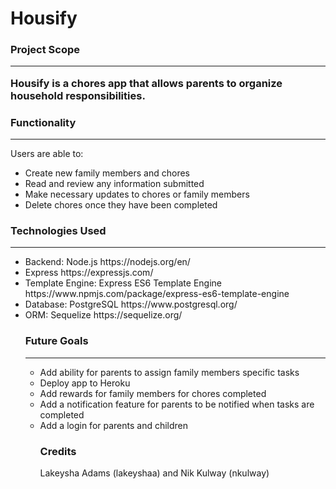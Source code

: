 # Housify

<h3>Project Scope</h>
<hr>

<p>Housify is a  chores app that allows parents to organize household responsibilities.</p>


<h3>Functionality</h3>
<hr>

<p>Users are able to:</p>
<ul>
<li>Create new family members and chores</li>
<li>Read and review any information submitted</li>
<li>Make necessary updates to chores or family members</li>
<li>Delete chores once they have been completed</li>
</ul>

<h3>Technologies Used</h3>
<hr>
<ul>
<li>Backend: Node.js https://nodejs.org/en/</li>
<li>Express https://expressjs.com/</li>
<li>Template Engine: Express ES6 Template Engine https://www.npmjs.com/package/express-es6-template-engine</li>
<li>Database: PostgreSQL https://www.postgresql.org/</li>
<li>ORM: Sequelize https://sequelize.org/</li>

<h3>Future Goals</h3>
<hr>
<ul>
<li>Add ability for parents to assign family members specific tasks</li>
<li>Deploy app to Heroku</li>
<li>Add rewards for family members for chores completed</li>
<li>Add a notification feature for parents to be notified when tasks are completed</li>
<li>Add a login for parents and children</li>

<h3>Credits</h3>
<p>
Lakeysha Adams (lakeyshaa) and Nik Kulway (nkulway)</p>

